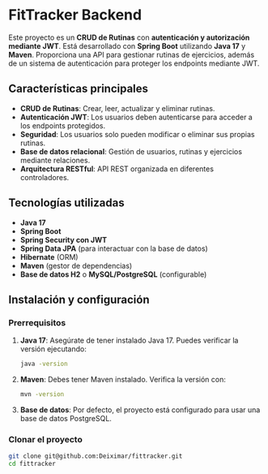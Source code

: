# FitTracker Backend

Este proyecto es un **CRUD de Rutinas** con **autenticación y autorización mediante JWT**. Está desarrollado con **Spring Boot** utilizando **Java 17** y **Maven**. Proporciona una API para gestionar rutinas de ejercicios, además de un sistema de autenticación para proteger los endpoints mediante JWT.

## Características principales

- **CRUD de Rutinas**: Crear, leer, actualizar y eliminar rutinas.
- **Autenticación JWT**: Los usuarios deben autenticarse para acceder a los endpoints protegidos.
- **Seguridad**: Los usuarios solo pueden modificar o eliminar sus propias rutinas.
- **Base de datos relacional**: Gestión de usuarios, rutinas y ejercicios mediante relaciones.
- **Arquitectura RESTful**: API REST organizada en diferentes controladores.

## Tecnologías utilizadas

- **Java 17**
- **Spring Boot**
- **Spring Security con JWT**
- **Spring Data JPA** (para interactuar con la base de datos)
- **Hibernate** (ORM)
- **Maven** (gestor de dependencias)
- **Base de datos H2** o **MySQL/PostgreSQL** (configurable)

## Instalación y configuración

### Prerrequisitos

1. **Java 17**: Asegúrate de tener instalado Java 17. Puedes verificar la versión ejecutando:

   ```bash
   java -version
   ```

2. **Maven**: Debes tener Maven instalado. Verifica la versión con:

   ```bash
   mvn -version
   ```

3. **Base de datos**: Por defecto, el proyecto está configurado para usar una base de datos PostgreSQL.

### Clonar el proyecto

```bash
git clone git@github.com:Deiximar/fittracker.git
cd fittracker
```
